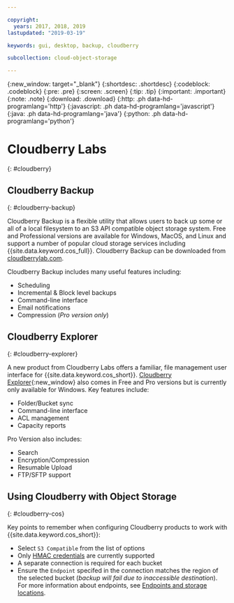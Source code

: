 ```yaml
---

copyright:
  years: 2017, 2018, 2019
lastupdated: "2019-03-19"

keywords: gui, desktop, backup, cloudberry

subcollection: cloud-object-storage

---
```

{:new_window: target="_blank"}
{:shortdesc: .shortdesc}
{:codeblock: .codeblock}
{:pre: .pre}
{:screen: .screen}
{:tip: .tip}
{:important: .important}
{:note: .note}
{:download: .download} 
{:http: .ph data-hd-programlang='http'} 
{:javascript: .ph data-hd-programlang='javascript'} 
{:java: .ph data-hd-programlang='java'} 
{:python: .ph data-hd-programlang='python'}


# Cloudberry Labs
{: #cloudberry}

## Cloudberry Backup
{: #cloudberry-backup}

Cloudberry Backup is a flexible utility that allows users to back up some or all of a local filesystem to an S3 API compatible object storage system. Free and Professional versions are available for Windows, MacOS, and Linux and support a number of popular cloud storage services including {{site.data.keyword.cos_full}}. Cloudberry Backup can be downloaded from [cloudberrylab.com](https://www.cloudberrylab.com/).

Cloudberry Backup includes many useful features including:

* Scheduling
* Incremental & Block level backups
* Command-line interface
* Email notifications
* Compression (*Pro version only*)

## Cloudberry Explorer
{: #cloudberry-explorer}

A new product from Cloudberry Labs offers a familiar, file management user interface for {{site.data.keyword.cos_short}}. [Cloudberry Explorer](https://www.cloudberrylab.com/explorer.aspx){:new_window} also comes in Free and Pro versions but is currently only available for Windows. Key features include:

* Folder/Bucket sync
* Command-line interface
* ACL management
* Capacity reports

Pro Version also includes:
* Search 
* Encryption/Compression
* Resumable Upload
* FTP/SFTP support

## Using Cloudberry with Object Storage
{: #cloudberry-cos}

Key points to remember when configuring Cloudberry products to work with {{site.data.keyword.cos_short}}:

* Select `S3 Compatible` from the list of options
* Only [HMAC credentials](/docs/services/cloud-object-storage/hmac/credentials.html#using-hmac-credentials) are currently supported
* A separate connection is required for each bucket
* Ensure the `Endpoint` specifed in the connection matches the region of the selected bucket (*backup will fail due to inaccessible destination*). For more information about endpoints, see [Endpoints and storage locations](/docs/services/cloud-object-storage?topic=cloud-object-storage-endpoints#endpoints).
